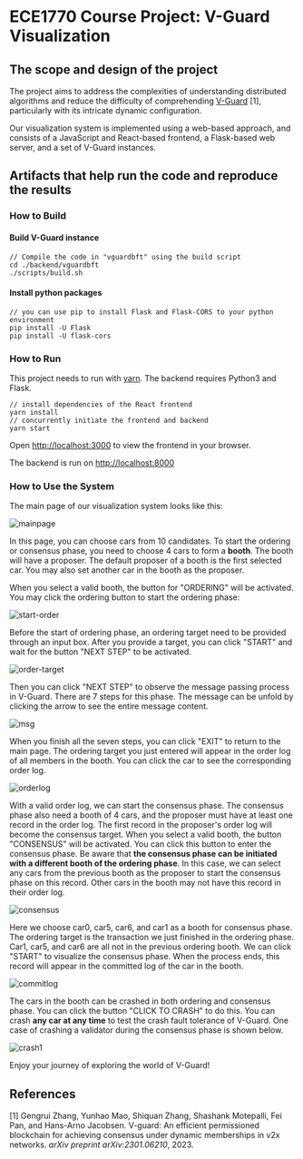 # ECE1770 Course Project: V-Guard Visualization

## The scope and design of the project

The project aims to address the complexities of understanding distributed algorithms and reduce the difficulty of comprehending [V-Guard](https://github.com/vguardbc/vguardbft) [1], particularly with its intricate dynamic configuration.

Our visualization system is implemented using a web-based approach, and consists of a JavaScript and React-based frontend, a Flask-based web server, and a set of V-Guard instances.

## Artifacts that help run the code and reproduce the results

### How to Build

#### Build V-Guard instance
```shell
// Compile the code in "vguardbft" using the build script
cd ./backend/vguardbft
./scripts/build.sh
```

#### Install python packages
```
// you can use pip to install Flask and Flask-CORS to your python environment
pip install -U Flask
pip install -U flask-cors
```

### How to Run

This project needs to run with [yarn](https://yarnpkg.com/getting-started/install). The backend requires Python3 and Flask.

```shell
// install dependencies of the React frontend
yarn install
// concurrently initiate the frontend and backend
yarn start
```

Open [http://localhost:3000](http://localhost:3000) to view the frontend in your browser.

The backend is run on [http://localhost:8000](http://localhost:8000)

### How to Use the System

The main page of our visualization system looks like this:

![mainpage](https://LeonhardE.github.io/static/files/vguard-visual/mainpage.png)

In this page, you can choose cars from 10 candidates. To start the ordering or consensus phase, you need to choose 4 cars to form a **booth**. The booth will have a proposer. The default proposer of a booth is the first selected car. You may also set another car in the booth as the proposer.

When you select a valid booth, the button for "ORDERING" will be activated. You may click the ordering button to start the ordering phase:

![start-order](https://LeonhardE.github.io/static/files/vguard-visual/start-order.png)

Before the start of ordering phase, an ordering target need to be provided through an input box. After you provide a target, you can click "START" and wait for the button "NEXT STEP" to be activated.

![order-target](https://LeonhardE.github.io/static/files/vguard-visual/order-target.png)

Then you can click "NEXT STEP" to observe the message passing process in V-Guard. There are 7 steps for this phase. The message can be unfold by clicking the arrow to see the entire message content.

![msg](https://LeonhardE.github.io/static/files/vguard-visual/msg.png)

When you finish all the seven steps, you can click "EXIT" to return to the main page. The ordering target you just entered will appear in the order log of all members in the booth. You can click the car to see the corresponding order log.

![orderlog](https://LeonhardE.github.io/static/files/vguard-visual/orderlog.png)

With a valid order log, we can start the consensus phase. The consensus phase also need a booth of 4 cars, and the proposer must have at least one record in the order log. The first record in the proposer's order log will become the consensus target. When you select a valid booth, the button "CONSENSUS" will be activated. You can click this button to enter the consensus phase. Be aware that **the consensus phase can be initiated with a different booth of the ordering phase**. In this case, we can select any cars from the previous booth as the proposer to start the consensus phase on this record. Other cars in the booth may not have this record in their order log.

![consensus](https://LeonhardE.github.io/static/files/vguard-visual/consensus.png)

Here we choose car0, car5, car6, and car1 as a booth for consensus phase. The ordering target is the transaction we just finished in the ordering phase. Car1, car5, and car6 are all not in the previous ordering booth. We can click "START" to visualize the consensus phase. When the process ends, this record will appear in the committed log of the car in the booth.

![commitlog](https://LeonhardE.github.io/static/files/vguard-visual/commitlog.png)

The cars in the booth can be crashed in both ordering and consensus phase. You can click the button "CLICK TO CRASH" to do this. You can crash **any car at any time** to test the crash fault tolerance of V-Guard. One case of crashing a validator during the consensus phase is shown below.

![crash1](https://LeonhardE.github.io/static/files/vguard-visual/crash1.png)

Enjoy your journey of exploring the world of V-Guard!

## References

[1] Gengrui Zhang, Yunhao Mao, Shiquan Zhang, Shashank Motepalli, Fei Pan, and Hans-Arno Jacobsen. V-guard: An efficient permissioned blockchain for achieving consensus under dynamic memberships in v2x networks. _arXiv preprint arXiv:2301.06210_, 2023.
